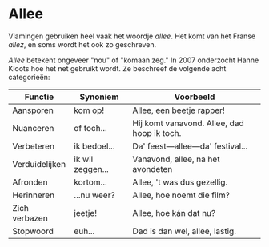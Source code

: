 # Allee

Vlamingen gebruiken heel vaak het woordje _allee_. Het komt van het Franse _allez_, en soms wordt het ook zo geschreven.

_Allee_ betekent ongeveer "nou" of "komaan zeg." In 2007 onderzocht Hanne Kloots hoe het net gebruikt wordt. Ze beschreef de volgende acht categorieën:

| Functie | Synoniem | Voorbeeld
| ---- | ---- | ---- |
| Aansporen | kom op! | Allee, een beetje rapper! |
| Nuanceren | of toch... | Hij komt vanavond. Allee, dad hoop ik toch. |
| Verbeteren | ik bedoel... | Da' feest—allee—da' festival... |
| Verduidelijken | ik wil zeggen... | Vanavond, allee, na het avondeten |
| Afronden | kortom... | Allee, 't was dus gezellig. |
| Herinneren | ...nu weer? | Allee, hoe noemt die film? |
| Zich verbazen | jeetje! | Allee, hoe kán dat nu? |
| Stopwoord | euh... | Dad is dan wel, allee, lastig. |
